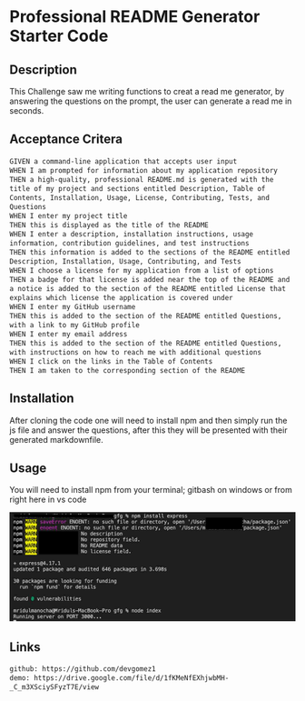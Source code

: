 # Professional README Generator Starter Code

## Description

This Challenge saw me writing functions to creat a read me generator, by answering the questions on the prompt, the user can generate a read me in seconds. 

## Acceptance Critera 

```
GIVEN a command-line application that accepts user input
WHEN I am prompted for information about my application repository
THEN a high-quality, professional README.md is generated with the title of my project and sections entitled Description, Table of Contents, Installation, Usage, License, Contributing, Tests, and Questions
WHEN I enter my project title
THEN this is displayed as the title of the README
WHEN I enter a description, installation instructions, usage information, contribution guidelines, and test instructions
THEN this information is added to the sections of the README entitled Description, Installation, Usage, Contributing, and Tests
WHEN I choose a license for my application from a list of options
THEN a badge for that license is added near the top of the README and a notice is added to the section of the README entitled License that explains which license the application is covered under
WHEN I enter my GitHub username
THEN this is added to the section of the README entitled Questions, with a link to my GitHub profile
WHEN I enter my email address
THEN this is added to the section of the README entitled Questions, with instructions on how to reach me with additional questions
WHEN I click on the links in the Table of Contents
THEN I am taken to the corresponding section of the README
```

## Installation

After cloning the code one will need to install npm and then simply run the js file and answer the questions, after this they will be presented with their generated markdownfile.

## Usage

You will need to install npm from your terminal; gitbash on windows or from right here in vs code

![example](./example/images.jpg)


## Links 
```
github: https://github.com/devgomez1
demo: https://drive.google.com/file/d/1fKMeNfEXhjwbMH-_C_m3XSciySFyzT7E/view 
```
